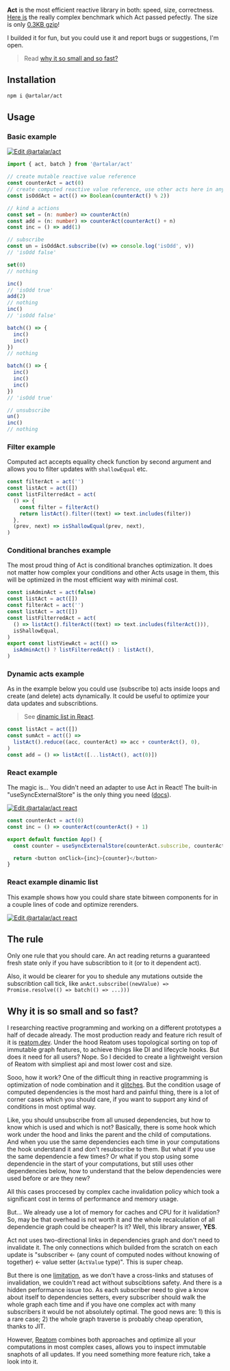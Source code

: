 **Act** is the most efficient reactive library in both: speed, size, correctness. [Here is](https://perf.js.hyoo.ru/#!bench=9h2as6_u0mfnn) the really complex benchmark which Act passed pefectly. The size is only [0.3KB gzip](https://bundlejs.com/?q=%40artalar%2Fact)!

I builded it for fun, but you could use it and report bugs or suggestions, I'm open.

> Read [why it so small and so fast?](#why-it-is-so-small-and-so-fast)

## Installation

```sh
npm i @artalar/act
```

## Usage

### Basic example

[![Edit @artalar/act](https://codesandbox.io/static/img/play-codesandbox.svg)](https://codesandbox.io/s/artalar-act-9wz836?file=/src/index.ts)

```ts
import { act, batch } from '@artalar/act'

// create mutable reactive value reference
const counterAct = act(0)
// create computed reactive value reference, use other acts here in any conditions
const isOddAct = act(() => Boolean(counterAct() % 2))

// kind a actions
const set = (n: number) => counterAct(n)
const add = (n: number) => counterAct(counterAct() + n)
const inc = () => add(1)

// subscribe
const un = isOddAct.subscribe((v) => console.log('isOdd', v))
// 'isOdd false'

set(0)
// nothing

inc()
// 'isOdd true'
add(2)
// nothing
inc()
// 'isOdd false'

batch(() => {
  inc()
  inc()
})
// nothing

batch(() => {
  inc()
  inc()
  inc()
})
// 'isOdd true'

// unsubscribe
un()
inc()
// nothing
```

### Filter example

Computed act accepts equality check function by second argument and allows you to filter updates with `shallowEqual` etc.

```ts
const filterAct = act('')
const listAct = act([])
const listFilterredAct = act(
  () => {
    const filter = filterAct()
    return listAct().filter((text) => text.includes(filter))
  },
  (prev, next) => isShallowEqual(prev, next),
)
```

### Conditional branches example

The most proud thing of Act is conditional branches optimization. It does not matter how complex your conditions and other Acts usage in them, this will be optimized in the most efficient way with minimal cost.

```ts
const isAdminAct = act(false)
const listAct = act([])
const filterAct = act('')
const listAct = act([])
const listFilterredAct = act(
  () => listAct().filterAct((text) => text.includes(filterAct())),
  isShallowEqual,
)
export const listViewAct = act(() =>
  isAdminAct() ? listFilterredAct() : listAct(),
)
```

### Dynamic acts example

As in the example below you could use (subscribe to) acts inside loops and create (and delete) acts dynamically. It could be useful to optimize your data updates and subscribtions.

> See [dinamic list in React](#react-example-dinamic-list).

```ts
const listAct = act([])
const sumAct = act(() =>
  listAct().reduce((acc, counterAct) => acc + counterAct(), 0),
)
const add = () => listAct([...listAct(), act(0)])
```

### React example

The magic is... You didn't need an adapter to use Act in React! The built-in "useSyncExternalStore" is the only thing you need ([docs](https://beta.reactjs.org/reference/react/useSyncExternalStore)).

[![Edit @artalar/act react](https://codesandbox.io/static/img/play-codesandbox.svg)](https://codesandbox.io/s/artalar-act-react-vyqch1?fontsize=14&hidenavigation=1&theme=dark)

```ts
const counterAct = act(0)
const inc = () => counterAct(counterAct() + 1)

export default function App() {
  const counter = useSyncExternalStore(counterAct.subscribe, counterAct)

  return <button onClick={inc}>{counter}</button>
}
```

### React example dinamic list

This example shows how you could share state bitween components for in a couple lines of code and optimize rerenders.

[![Edit @artalar/act react](https://codesandbox.io/static/img/play-codesandbox.svg)](https://codesandbox.io/s/artalar-act-react-list-vesmct?file=/src/App.tsx)

## The rule

Only one rule that you should care. Аn act reading returns a guaranteed fresh state only if you have subscribtion to it (or to it dependent act).

Also, it would be clearer for you to shedule any mutations outside the subscribtion call tick, like `anAct.subscribe((newValue) => Promise.resolve(() => batch(() => ...)))`

## Why it is so small and so fast?

I researching reactive programming and working on a different prototypes a half of decade already. The most production ready and feature rich result of it is [reatom.dev](https://www.reatom.dev/). Under the hood Reatom uses topological sorting on top of immutable graph features, to achieve things like DI and lifecycle hooks. But does it need for all users? Nope. So I decided to create a lightweight version of Reatom with simpliest api and most lower cost and size.

Sooo, how it work? One of the difficult thing in reactive programming is optimization of node combination and it [glitches](https://en.wikipedia.org/wiki/Reactive_programming#Glitches). But the condition usage of computed dependencies is the most hard and painful thing, there is a lot of corner cases which you should care, if you want to support any kind of conditions in most optimal way.

Like, you should unsubscribe from all unused dependencies, but how to know which is used and which is not? Basically, there is some hook which work under the hood and links the parent and the child of computations. And when you use the same dependencies each time in your computations the hook understand it and don't resubscribe to them. But what if you use the same dependencie a few times? Or what if you stop using some dependencie in the start of your computations, but still uses other dependencies below, how to understand that the below dependencies were used before or are they new?

All this cases proccesed by complex cache invalidation policy which took a significant cost in terms of performance and memory usage.

But... We already use a lot of memory for caches and CPU for it ivalidation? So, may be that overhead is not worth it and the whole recalculation of all dependencie graph could be cheaper? Is it? Well, this library answer, **YES**.

Act not uses two-directional links in dependencies graph and don't need to invalidate it. The only connections which builded from the scratch on each update is "subscriber <- (any count of computed nodes without knowing of together) <- value setter (`ActValue` type)". This is super cheap.

But there is one [limitation](#the-rule), as we don't have a cross-links and statuses of invalidation, we couldn't read act without subscibtions safety. And there is a hidden performance issue too. As each subscriber need to give a know about itself to dependencies setters, every subscriber should walk the whole graph each time and if you have one complex act with many subscribers it would be not absolutely optimal. The good news are: 1) this is a rare case; 2) the whole graph traverse is probably cheap operation, thanks to JIT.

However, [Reatom](https://www.reatom.dev/) combines both approaches and optimize all your computations in most complex cases, allows you to inspect immutable snaphots of all updates. If you need something more feature rich, take a look into it.
